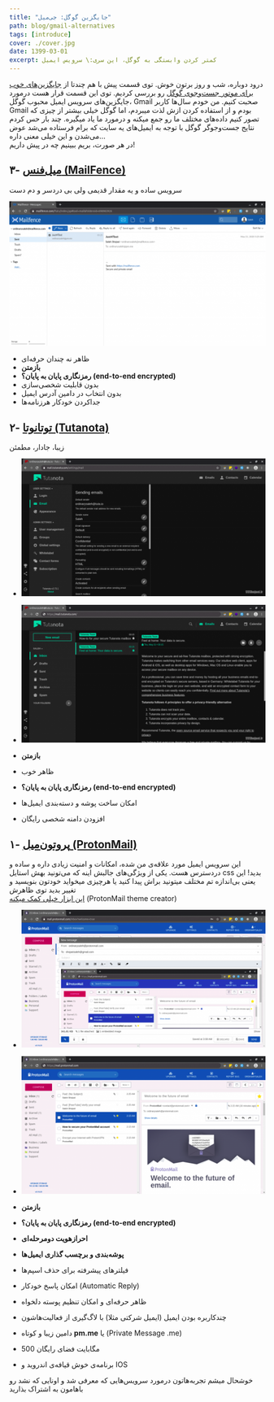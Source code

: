 ```yaml
---
title: "جایگزین گوگل: جی‌میل"
path: blog/gmail-alternatives
tags: [introduce]
cover: ./cover.jpg
date: 1399-03-01
excerpt: کمتر کردن وابستگی به گوگل، این سری:\ سرویس ایمیل
---
```


درود دوباره، شب و روز برتون خوش. توی قسمت پیش با هم چندتا از [جایگزین‌های خوب برای موتور جست‌وجوی گوگل](/blog/google-alternatives) رو بررسی کردیم. توی این قسمت قرار هست درمورد جایگزین‌های سرویس ایمیل محبوب گوگل، Gmail صحبت کنیم. من خودم سال‌ها کاربر Gmail بودم و از استفاده کردن ازش لذت میبردم، اما گوگل خیلی بیشتر از چیزی که تصور کنیم داده‌های مختلف ما رو جمع میکنه و درمورد ما یاد میگیره. چند بار حس کردم نتایج جست‌وجوگر گوگل با توجه به ایمیل‌های یه سایت که برام فرستاده می‌شد عوض می‌شدن و این خیلی معنی داره…  
در هر صورت، بریم ببینیم چه در پیش داریم!

۳- [میل‌فنس (MailFence)](https://mailfence.com/)
------------------------------------------------

سرویس ساده و یه مقدار قدیمی ولی بی دردسر و دم دست

![](./Screenshot-from-2020-05-21-03-26-47-1024x578.png)

*   ظاهر نه چندان حرفه‌ای
*   **بازمتن**
*   **رمزنگاری پایان به پایان؟ (end-to-end encrypted)**
*   بدون قابلیت شخصی‌سازی
*   بدون انتخاب در دامین آدرس ایمیل
*   جداکردن خودکار هرزنامه‌ها

۲- [توتانوتا (Tutanota)](https://tutanota.com/)
-----------------------------------------------

زیبا، جادار، مطمئن

*   [![](./Screenshot-from-2020-05-21-03-35-16-1024x578.png)](./Screenshot-from-2020-05-21-03-35-16.png)
    
*   [![](./Screenshot-from-2020-05-21-03-35-04-1024x578.png)](./Screenshot-from-2020-05-21-03-35-04.png)
    

*   **بازمتن**
*   ظاهر خوب
*   **رمزنگاری پایان به پایان؟ (end-to-end encrypted)**
*   امکان ساخت پوشه و دسته‌بندی ایمیل‌ها
*   افزودن دامنه شخصی رایگان

۱- [پروتون‌میل (ProtonMail)](https://protonmail.com/)
-----------------------------------------------------

این سرویس ایمیل مورد علاقه‌ی من شده، امکانات و امنیت زیادی داره و ساده و دردسترس هست. یکی از ویژگی‌های جالبش اینه که می‌تونید بهش استایل css بدید! این یعنی بی‌اندازه تم مختلف میتونید براش پیدا کنید یا هرچیزی میخواید خودتون بنویسید و تغییر بدید توی ظاهرش  
[این ابزار خیلی کمک میکنه](https://scastiel.gitlab.io/protonmail-theme-creator/) (ProtonMail theme creator)

*   [![protonmail 01](./Screenshot-from-2020-05-21-03-08-21-1024x578.png)](./Screenshot-from-2020-05-21-03-08-21.png)
    
*   [![protonmail 02](./Screenshot-from-2020-05-21-02-32-22-1024x578.png)](./Screenshot-from-2020-05-21-02-32-22.png)
    

*   **بازمتن**
*   **رمزنگاری پایان به پایان؟ (end-to-end encrypted)**
*   **احرازهویت دومرحله‌ای**
*   **پوشه‌بندی و برچسب گذاری ایمیل‌ها**
*   فیلترهای پیشرفته برای حذف اسپم‌ها
*   امکان پاسخ خودکار (Automatic Reply)
*   ظاهر حرفه‌ای و امکان تنظیم پوسته دلخواه
*   چندکاربره بودن ایمیل (ایمیل شرکتی مثلا) با لاگ‌گیری از فعالیت‌هاشون
*   دامین زیبا و کوتاه **pm.me** یا (Private Message .me)
*   500 مگابایت فضای رایگان
*   برنامه‌ی خوش قیافه‌ی اندروید و IOS

خوشحال میشم تجربه‌هاتون درمورد سرویس‌هایی که معرفی شد و اونایی که نشد رو باهامون به اشتراک بذارید